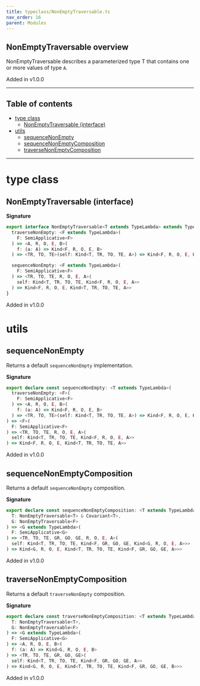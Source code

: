 ```yaml
---
title: typeclass/NonEmptyTraversable.ts
nav_order: 16
parent: Modules
---
```


## NonEmptyTraversable overview

NonEmptyTraversable<T> describes a parameterized type T<A> that contains one or more values of type `A`.

Added in v1.0.0

---

<h2 class="text-delta">Table of contents</h2>

- [type class](#type-class)
  - [NonEmptyTraversable (interface)](#nonemptytraversable-interface)
- [utils](#utils)
  - [sequenceNonEmpty](#sequencenonempty)
  - [sequenceNonEmptyComposition](#sequencenonemptycomposition)
  - [traverseNonEmptyComposition](#traversenonemptycomposition)

---

# type class

## NonEmptyTraversable (interface)

**Signature**

```ts
export interface NonEmptyTraversable<T extends TypeLambda> extends TypeClass<T> {
  traverseNonEmpty: <F extends TypeLambda>(
    F: SemiApplicative<F>
  ) => <A, R, O, E, B>(
    f: (a: A) => Kind<F, R, O, E, B>
  ) => <TR, TO, TE>(self: Kind<T, TR, TO, TE, A>) => Kind<F, R, O, E, Kind<T, TR, TO, TE, B>>

  sequenceNonEmpty: <F extends TypeLambda>(
    F: SemiApplicative<F>
  ) => <TR, TO, TE, R, O, E, A>(
    self: Kind<T, TR, TO, TE, Kind<F, R, O, E, A>>
  ) => Kind<F, R, O, E, Kind<T, TR, TO, TE, A>>
}
```

Added in v1.0.0

# utils

## sequenceNonEmpty

Returns a default `sequenceNonEmpty` implementation.

**Signature**

```ts
export declare const sequenceNonEmpty: <T extends TypeLambda>(
  traverseNonEmpty: <F>(
    F: SemiApplicative<F>
  ) => <A, R, O, E, B>(
    f: (a: A) => Kind<F, R, O, E, B>
  ) => <TR, TO, TE>(self: Kind<T, TR, TO, TE, A>) => Kind<F, R, O, E, Kind<T, TR, TO, TE, B>>
) => <F>(
  F: SemiApplicative<F>
) => <TR, TO, TE, R, O, E, A>(
  self: Kind<T, TR, TO, TE, Kind<F, R, O, E, A>>
) => Kind<F, R, O, E, Kind<T, TR, TO, TE, A>>
```

Added in v1.0.0

## sequenceNonEmptyComposition

Returns a default `sequenceNonEmpty` composition.

**Signature**

```ts
export declare const sequenceNonEmptyComposition: <T extends TypeLambda, F extends TypeLambda>(
  T: NonEmptyTraversable<T> & Covariant<T>,
  G: NonEmptyTraversable<F>
) => <G extends TypeLambda>(
  F: SemiApplicative<G>
) => <TR, TO, TE, GR, GO, GE, R, O, E, A>(
  self: Kind<T, TR, TO, TE, Kind<F, GR, GO, GE, Kind<G, R, O, E, A>>>
) => Kind<G, R, O, E, Kind<T, TR, TO, TE, Kind<F, GR, GO, GE, A>>>
```

Added in v1.0.0

## traverseNonEmptyComposition

Returns a default `traverseNonEmpty` composition.

**Signature**

```ts
export declare const traverseNonEmptyComposition: <T extends TypeLambda, F extends TypeLambda>(
  T: NonEmptyTraversable<T>,
  G: NonEmptyTraversable<F>
) => <G extends TypeLambda>(
  F: SemiApplicative<G>
) => <A, R, O, E, B>(
  f: (a: A) => Kind<G, R, O, E, B>
) => <TR, TO, TE, GR, GO, GE>(
  self: Kind<T, TR, TO, TE, Kind<F, GR, GO, GE, A>>
) => Kind<G, R, O, E, Kind<T, TR, TO, TE, Kind<F, GR, GO, GE, B>>>
```

Added in v1.0.0

